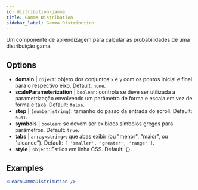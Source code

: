 ```yaml
---
id: distribution-gamma
title: Gamma Distribution
sidebar_label: Gamma Distribution
---
```


Um componente de aprendizagem para calcular as probabilidades de uma distribuição gama.

## Options

* __domain__ | `object`: objeto dos conjuntos `x` e `y` com os pontos inicial e final para o respectivo eixo. Default: `none`.
* __scaleParameterization__ | `boolean`: controla se deve ser utilizada a parametrização envolvendo um parâmetro de forma e escala em vez de forma e taxa. Default: `false`.
* __step__ | `(number|string)`: tamanho do passo da entrada do scroll. Default: `0.01`.
* __symbols__ | `boolean`: se devem ser exibidos símbolos gregos para parâmetros. Default: `true`.
* __tabs__ | `array<string>`: que abas exibir (ou "menor", "maior", ou "alcance"). Default: `[
  'smaller',
  'greater',
  'range'
]`.
* __style__ | `object`: Estilos em linha CSS. Default: `{}`.


## Examples

```jsx live
<LearnGammaDistribution />
```

